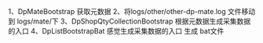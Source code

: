 1、DpMateBootstrap  获取元数据
2、将logs/other/other-dp-mate.log 文件移动到 logs/mate/下
3、DpShopQtyCollectionBootstrap  根据元数据生成采集数据的入口
4、DpListBootstrapBat  感觉生成采集数据的入口 生成 bat文件
